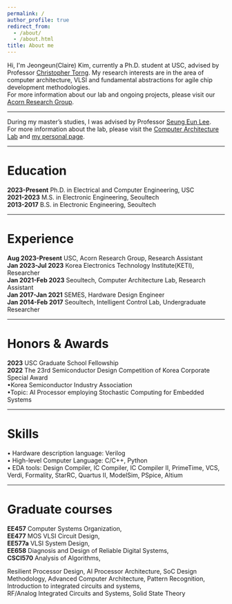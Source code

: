 ```yaml
---
permalink: /
author_profile: true
redirect_from: 
  - /about/
  - /about.html
title: About me
---
```

Hi, I'm Jeongeun(Claire) Kim, currently a Ph.D. student at USC, advised by Professor [Christopher Torng](https://ctorng.com). My research interests are in the area of computer architecture, VLSI and fundamental abstractions for agile chip development methodologies.  
For more information about our lab and ongoing projects, please visit our [Acorn Research Group](https://acorn-research.usc.edu).

------
During my master’s studies, I was advised by Professor [Seung Eun Lee](https://soc.seoultech.ac.kr/Professor/Professor.html).  
For more information about the lab, please visit the [Computer Architecture Lab](https://soc.seoultech.ac.kr/) and [my personal page](https://soc.seoultech.ac.kr/Alumni/Kim_JE.html).

------

Education
======
**2023-Present** Ph.D. in Electrical and Computer Engineering, USC  
**2021-2023** M.S. in Electronic Engineering, Seoultech  
**2013-2017** B.S. in Electronic Engineering, Seoultech  


------

Experience
======
**Aug 2023-Present** USC, Acorn Research Group, Research Assistant   
**Jan 2023-Jul 2023** Korea Electronics Technology Institute(KETI), Researcher  
**Jan 2021-Feb 2023** Seoultech, Computer Architecture Lab, Research Assistant  
**Jan 2017-Jan 2021** SEMES, Hardware Design Engineer  
**Jan 2014-Feb 2017** Seoultech, Intelligent Control Lab, Undergraduate Researcher


------

Honors & Awards
======
**2023** USC Graduate School Fellowship  
**2022** The 23rd Semiconductor Design Competition of Korea Corporate Special Award  
      •Korea Semiconductor Industry Association  
      •Topic: AI Processor employing Stochastic Computing for Embedded Systems  
     
------

Skills  
======
• Hardware description language: Verilog  
• High-level Computer Language: C/C++, Python  
• EDA tools: Design Compiler, IC Compiler, IC Compiler II, PrimeTime, VCS, Verdi, Formality, StarRC, Quartus II, ModelSim, PSpice, Altium  


------

Graduate courses
======
**EE457** Computer Systems Organization,  
**EE477** MOS VLSI Circuit Design,    
**EE577a** VLSI System Design,    
**EE658** Diagnosis and Design of Reliable Digital Systems,  
**CSCI570** Analysis of Algorithms,   

Resilient Processor Design, AI Processor Architecture, 
SoC Design Methodology, Advanced Computer Architecture, 
Pattern Recognition, Introduction to integrated circuits and systems,  
RF/Analog Integrated Circuits and Systems, Solid State Theory


